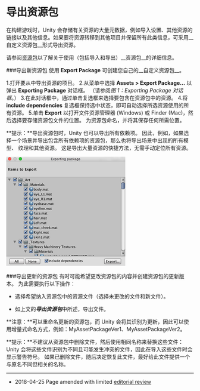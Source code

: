 导出资源包
=======================================


在构建游戏时，Unity 会存储有关资源的大量元数据，例如导入设置、其他资源的链接以及其他信息。如果要将资源转移到其他项目并保留所有此类信息，可采用__自定义资源包__形式导出资源。

请参阅[资源包](AssetPackages.html)以了解关于使用（包括导入和导出）__资源包__的详细信息。

###导出新资源包
使用 __Export Package__ 可创建您自己的__自定义资源包__。

1.打开要从中导出资源的项目。
2.从菜单中选择 __Assets > Export Package…__ 以弹出 __Exporting Package__ 对话框。
（请参阅*图 1：Exporting Package 对话框*。）
3.在此对话框中，通过单击复选框来选择要包含在资源包中的资源。
4.将 __include dependencies__ 复选框保持选中状态，即可自动选择所选资源使用的所有资源。
5.单击 __Export__ 以打开文件资源管理器 (Windows) 或 Finder (Mac)，然后选择要存储资源包文件的位置。
为资源包命名，并将其保存任何所需位置。

**提示：**导出资源包时，Unity 也可以导出所有依赖项。
因此，例如，如果选择一个场景并导出包含所有依赖项的资源包，那么也将导出场景中出现的所有模型、
纹理和其他资源。
这是导出大量资源的快捷方法，无需手动定位所有资源。

![图 1：Exporting Package 对话框](../uploads/Main/ExportPackageDialog.png)

###导出更新的资源包
有时可能希望更改资源包的内容并创建资源包的更新版本。
为此需要执行以下操作：

* 选择希望纳入资源包中的资源文件（选择未更改的文件和新文件）。

* 如上文的***导出资源包***中所述，导出文件。

**注意：**可以重命名更新的资源包，而 Unity 会将其识别为更新，因此可以使用增量式命名方式，例如：MyAssetPackageVer1、MyAssetPackageVer2。

**提示：**不建议从资源包中删除文件，然后使用相同名称来替换这些文件：
Unity 会将这些文件识别为不同且可能发生冲突的文件，因此在导入这些文件时会显示警告符号。
如果已删除文件，随后决定恢复此文件，最好给此文件提供一个与原名不同但相关的名称。

---

* <span class="page-edit"> 2018-04-25  Page amended with limited [editorial review](DocumentationEditorialReview.html)
</span>
